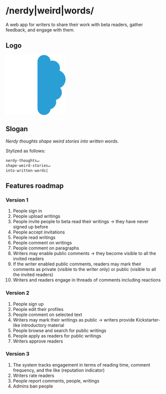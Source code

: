 # /nerdy|weird|words/

A web app for writers to share their work with beta readers, gather feedback, and engage with them.

## Logo

![android-chrome-192x192.png](NerdyWeirdWords/public/android-chrome-192x192.png)

## Slogan

*Nerdy thoughts shape weird stories into written words.*

Stylized as follows:

```
nerdy·thoughts↵
shape·weird·stories↵
into·written·words|
```

## Features roadmap

### Version 1

1. People sign in
1. People upload writings
1. People invite people to beta read their writings → they have never signed up before
1. People accept invitations
1. People read writings
1. People comment on writings
1. People comment on paragraphs
1. Writers may enable public comments → they become visible to all the invited readers
1. If the writer enabled public comments, readers may mark their comments as private (visible to the writer only) or public (visible to all the invited readers)
1. Writers and readers engage in threads of comments including reactions

### Version 2

1. People sign up
1. People edit their profiles
1. People comment on selected text
1. Writers may mark their writings as public → writers provide Kickstarter-like introductory material
1. People browse and search for public writings
1. People apply as readers for public writings
1. Writers approve readers

### Version 3

1. The system tracks engagement in terms of reading time, comment frequency, and the like (reputation indicator)
1. Writers rate readers
1. People report comments, people, writings
1. Admins ban people

